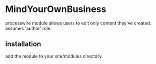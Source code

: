 MindYourOwnBusiness
===================

processwire module allows users to edit only content they've created. assumes 'author' role.

## installation

add the module to your site/modules directory.
